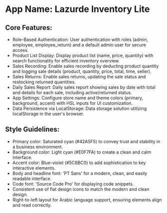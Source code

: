 # **App Name**: Lazurde Inventory Lite

## Core Features:

- Role-Based Authentication: User authentication with roles (admin, employee, employee_return) and a default admin user for secure access.
- Product List Display: Display product list (name, price, quantity) with search functionality for efficient inventory overview.
- Sales Recording: Enable sales recording by deducting product quantity and logging sale details (product, quantity, price, total, time, seller).
- Sales Returns: Enable sales returns, updating the sale status and restocking returned quantities.
- Daily Sales Report: Daily sales report showing sales by date with total and details for each sale, including active/returned status.
- App Settings: Configure store name and theme colors (primary, background, accent) with HSL inputs for UI customization.
- Data Persistence via LocalStorage: Data storage solution utilizing localStorage in the user's browser.

## Style Guidelines:

- Primary color: Saturated cyan (#42A5F5) to convey trust and stability in a business environment.
- Background color: Light cyan (#E0F7FA) to create a clean and calm interface.
- Accent color: Blue-violet (#5C6BC0) to add sophistication to key interactive elements.
- Body and headline font: 'PT Sans' for a modern, clean, and easily readable interface.
- Code font: 'Source Code Pro' for displaying code snippets.
- Consistent use of flat design icons to match the modern and clean design.
- Right-to-left layout for Arabic language support, ensuring elements align and read correctly.